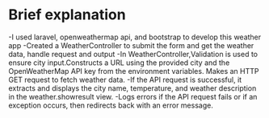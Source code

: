 <h1>Brief explanation</h1>
  -I used laravel, openweathermap api, and bootstrap to develop this weather app
  -Created a WeatherController to submit the form and get the weather data, handle request and output
  -In WeatherController,Validation is used to ensure city input.Constructs a URL using the provided city and the OpenWeatherMap API key from the environment variables. Makes an HTTP GET request to fetch weather data.
-If the API request is successful, it extracts and displays the city name, temperature, and weather description in the weather.showresult view.
-Logs errors if the API request fails or if an exception occurs, then redirects back with an error message.
